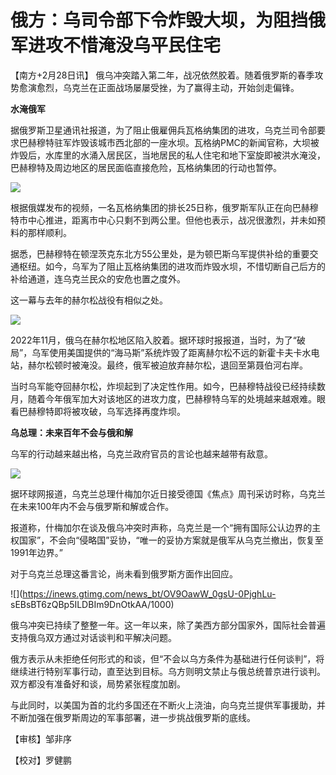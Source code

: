 # 俄方：乌司令部下令炸毁大坝，为阻挡俄军进攻不惜淹没乌平民住宅

【南方+2月28日讯】 俄乌冲突踏入第二年，战况依然胶着。随着俄罗斯的春季攻势愈演愈烈，乌克兰在正面战场屡屡受挫，为了赢得主动，开始剑走偏锋。

**水淹俄军**

据俄罗斯卫星通讯社报道，为了阻止俄雇佣兵瓦格纳集团的进攻，乌克兰司令部要求巴赫穆特驻军炸毁该城市西北部的一座水坝。瓦格纳PMC的新闻官称，大坝被炸毁后，水库里的水涌入居民区，当地居民的私人住宅和地下室旋即被洪水淹没，巴赫穆特及周边地区的居民面临直接危险，瓦格纳集团的行动也暂停。

![](https://inews.gtimg.com/news_bt/OkkG6ND4lDcQ8P9Ii7VvSe7SZL5QcIlqN6d8NH-A2bg28AA/1000)

根据俄媒发布的视频，一名瓦格纳集团的排长25日称，俄罗斯军队正在向巴赫穆特市中心推进，距离市中心只剩不到两公里。但他也表示，战况很激烈，并未如预料的那样顺利。

据悉，巴赫穆特在顿涅茨克东北方55公里处，是为顿巴斯乌军提供补给的重要交通枢纽。如今，乌军为了阻止瓦格纳集团的进攻而炸毁水坝，不惜切断自己后方的补给通道，连乌克兰民众的安危也置之度外。

这一幕与去年的赫尔松战役有相似之处。

![](https://inews.gtimg.com/news_bt/OOJ08ObEGLkS804M5wzKX84cIOxOOe7c8G_ZtL2HpuJY4AA/1000)

2022年11月，俄乌在赫尔松地区陷入胶着。据环球时报报道，当时，为了“破局”，乌军使用美国提供的“海马斯”系统炸毁了距离赫尔松不远的新霍卡夫卡水电站，赫尔松顿时被淹没。最终，俄军被迫放弃赫尔松，退回至第聂伯河右岸。

当时乌军能夺回赫尔松，炸坝起到了决定性作用。如今，巴赫穆特战役已经持续数月，随着今年俄军加大对该地区的进攻力度，巴赫穆特乌军的处境越来越艰难。眼看巴赫穆特即将被攻破，乌军选择再度炸坝。

**乌总理：未来百年不会与俄和解**

乌军的行动越来越出格，乌克兰政府官员的言论也越来越带有敌意。

![](https://inews.gtimg.com/news_bt/O2Rq7vlm2v_V46NMn6npncjwKIGfcWGM68Nx_WNWQKZmIAA/1000)

据环球网报道，乌克兰总理什梅加尔近日接受德国《焦点》周刊采访时称，乌克兰在未来100年内不会与俄罗斯和解或合作。

报道称，什梅加尔在谈及俄乌冲突时声称，乌克兰是一个“拥有国际公认边界的主权国家”，不会向“侵略国”妥协，“唯一的妥协方案就是俄军从乌克兰撤出，恢复至1991年边界。”

对于乌克兰总理这番言论，尚未看到俄罗斯方面作出回应。

![](https://inews.gtimg.com/news_bt/OV9OawW_0gsU-0PjghLu-
sEBsBT6zQBp5ILDBIm9DnOtkAA/1000)

俄乌冲突已持续了整整一年。这一年以来，除了美西方部分国家外，国际社会普遍支持俄乌双方通过对话谈判和平解决问题。

俄方表示从未拒绝任何形式的和谈，但“不会以乌方条件为基础进行任何谈判”，将继续进行特别军事行动，直至达到目标。乌方则明文禁止与俄总统普京进行谈判。双方都没有准备好和谈，局势紧张程度加剧。

与此同时，以美国为首的北约多国还在不断火上浇油，向乌克兰提供军事援助，并不断加强在俄罗斯周边的军事部署，进一步挑战俄罗斯的底线。

【审核】邹非序

【校对】罗健鹏


